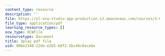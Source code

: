 ```yaml
---
content_type: resource
description: ''
file: https://ol-ocw-studio-app-production.s3.amazonaws.com/courses/3-091-introduction-to-solid-state-chemistry-fall-2018/906e234022dee2b5b8f25bc46c0acebe_8KQPpl77fuk.pdf
file_type: application/pdf
learning_resource_types: []
ocw_type: OCWFile
resourcetype: Document
title: 3play pdf file
uid: 906e2340-22de-e2b5-b8f2-5bc46c0acebe
---
```

